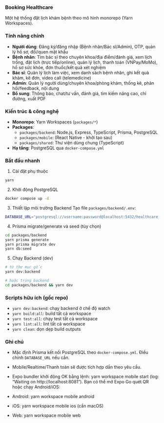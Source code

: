 ### Booking Healthcare

Một hệ thống đặt lịch khám bệnh theo mô hình monorepo (Yarn Workspaces).

### Tính năng chính
- **Người dùng**: Đăng ký/đăng nhập (Bệnh nhân/Bác sĩ/Admin), OTP, quản lý hồ sơ, đổi/quen mật khẩu
- **Bệnh nhân**: Tìm bác sĩ theo chuyên khoa/địa điểm/đánh giá, xem lịch trống, đặt lịch (trực tiếp/online), quản lý lịch, thanh toán (VNPay/MoMo), hồ sơ sức khỏe, đơn thuốc/kết quả xét nghiệm
- **Bác sĩ**: Quản lý lịch làm việc, xem danh sách bệnh nhân, ghi kết quả khám, kê đơn, video call (telemedicine)
- **Admin**: Quản lý người dùng/chuyên khoa/phòng khám, thống kê, phản hồi/feedback, nội dung
- **Bổ sung**: Thông báo, chat/tư vấn, đánh giá, tìm kiếm nâng cao, chỉ đường, xuất PDF

### Kiến trúc & công nghệ
- **Monorepo**: Yarn Workspaces (`packages/*`)
- **Packages**:
  - `packages/backend`: Node.js, Express, TypeScript, Prisma, PostgreSQL
  - `packages/mobile`: (React Native - khởi tạo sau)
  - `packages/shared`: Thư viện dùng chung (TypeScript)
- **Hạ tầng**: PostgreSQL qua `docker-compose.yml`

### Bắt đầu nhanh
1) Cài đặt phụ thuộc
```bash
yarn
```

2) Khởi động PostgreSQL
```bash
docker compose up -d
```

3) Thiết lập môi trường Backend
Tạo file `packages/backend/.env`:
```bash
DATABASE_URL="postgresql://username:password@localhost:5432/healthcare_db"
```

4) Prisma migrate/generate và seed (tùy chọn)
```bash
cd packages/backend
yarn prisma generate
yarn prisma migrate dev
yarn db:seed
```

5) Chạy Backend (dev)
```bash
# từ thư mục gốc
yarn dev:backend

# hoặc trong backend
cd packages/backend && yarn dev
```

### Scripts hữu ích (gốc repo)
- `yarn dev:backend`: chạy backend ở chế độ watch
- `yarn build:all`: build tất cả workspace
- `yarn test:all`: chạy test tất cả workspace
- `yarn lint:all`: lint tất cả workspace
- `yarn clean`: dọn dẹp build outputs

### Ghi chú
- Mặc định Prisma kết nối PostgreSQL theo `docker-compose.yml`. Điều chỉnh `DATABASE_URL` nếu cần.
- Mobile/Realtime/Thanh toán sẽ được tích hợp dần theo yêu cầu.

- Expo bundler khởi động OK bằng lệnh: yarn workspace mobile start (log: “Waiting on http://localhost:8081”). Bạn có thể mở Expo Go quét QR hoặc chạy Android/iOS:
- Android: yarn workspace mobile android
- iOS: yarn workspace mobile ios (cần macOS)
- Web: yarn workspace mobile web
